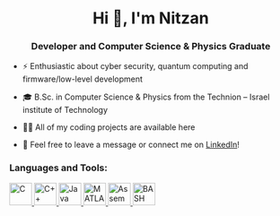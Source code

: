 <h1 align="center">Hi 👋, I'm Nitzan</h1>
<h3 align="center">Developer and Computer Science & Physics Graduate</h3>

- ⚡ Enthusiastic about cyber security, quantum computing and firmware/low-level development

- :mortar_board: B.Sc. in Computer Science & Physics from the Technion – Israel institute of Technology 

- 👨‍💻 All of my coding projects are available here

- :email: Feel free to leave a message or connect me on [LinkedIn](https://www.linkedin.com/in/nitzanlavy/)! 


<h3 align="left">Languages and Tools:</h3>
<p align="left"> 
	<a href="https://en.wikipedia.org/wiki/C_(programming_language)" target="_blank"> <img src="https://www.pinclipart.com/picdir/big/396-3965857_c-c-programming-language-logo-clipart.png" alt="C" width="40" height="40"/> </a> 
	<a href="https://www.cplusplus.com/" target="_blank"> <img src="https://upload.wikimedia.org/wikipedia/commons/thumb/1/18/ISO_C%2B%2B_Logo.svg/800px-ISO_C%2B%2B_Logo.svg.png" alt="C++" width="40" height="40"/> </a> 
	<a href="https://www.java.com" target="_blank"> <img src="https://www.vectorlogo.zone/logos/java/java-icon.svg" alt="Java" width="40" height="40"/> </a> 
	<a href="https://www.mathworks.com/products/matlab.html" target="_blank"> <img src="https://upload.wikimedia.org/wikipedia/commons/2/21/Matlab_Logo.png" alt="MATLAB" width="40" height="40"/> </a> 
	<a href="https://en.wikipedia.org/wiki/Assembly_language" target="_blank"> <img src="https://hackr.io/tutorials/assembly-language/logo-assembly-language.svg?ver=1603208610" alt="Assembly" width="40" height="40"/> </a> 
	<a href="https://www.gnu.org/software/bash/" target="_blank"> <img src="https://www.vectorlogo.zone/logos/gnu_bash/gnu_bash-icon.svg" alt="BASH" width="40" height="40"/> </a>
</p>


<!--
**NitzanLavy/NitzanLavy** is a ✨ _special_ ✨ repository because its `README.md` (this file) appears on your GitHub profile.

Here are some ideas to get you started:

- 🔭 I’m currently working on ...
- 🌱 I’m currently learning ...
- 👯 I’m looking to collaborate on ...
- 🤔 I’m looking for help with ...
- 💬 Ask me about ...
- 📫 How to reach me: ...
- 😄 Pronouns: ...
- ⚡ Fun fact: ...
-->
